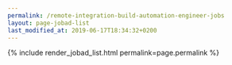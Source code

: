 ```yaml
---
permalink: /remote-integration-build-automation-engineer-jobs
layout: page-jobad-list
last_modified_at: 2019-06-17T18:34:32+0200
---
```

{% include render_jobad_list.html permalink=page.permalink %}
